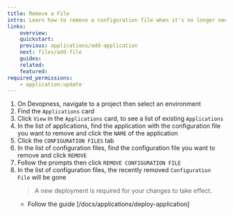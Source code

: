 ```yaml
---
title: Remove a File
intro: Learn how to remove a configuration file when it's no longer needed
links:
    overview:
    quickstart:
    previous: applications/add-application
    next: files/add-file
    guides:
    related:
    featured:
required_permissions:
    - application:update
---
```


1. On Devopness, navigate to a project then select an environment
1. Find the `Applications` card
1. Click `View` in the `Applications` card, to see a list of existing `Applications`
1. In the list of applications, find the application with the configuration file you want to remove and click the `NAME` of the application
1. Click the `CONFIGURATION FILES` tab
1. In the list of configuration files, find the configuration file you want to remove and click `REMOVE`
1. Follow the prompts then click `REMOVE CONFIGURATION FILE`
1. In the list of configuration files, the recently removed `Configuration File` will be gone
    > A new deployment is required for your changes to take effect.
      - Follow the guide [/docs/applications/deploy-application]
